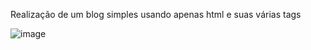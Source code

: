Realização de um blog simples usando apenas html e suas várias tags

![image](https://github.com/MatheusNascimento99/Html/assets/139829100/72cecbbc-13c5-4942-8a19-210395092c30)

